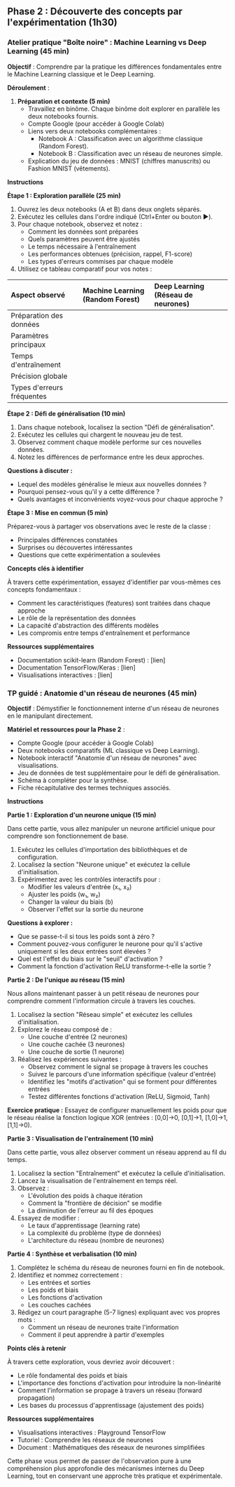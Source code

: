 ## Phase 2 : Découverte des concepts par l'expérimentation (1h30)

### Atelier pratique "Boîte noire" : Machine Learning vs Deep Learning (45 min)

**Objectif** : Comprendre par la pratique les différences fondamentales entre le Machine Learning classique et le Deep Learning.

**Déroulement** :

1.  **Préparation et contexte (5 min)**
    * Travaillez en binôme. Chaque binôme doit explorer en parallèle les deux notebooks fournis.
    * Compte Google (pour accéder à Google Colab)
    * Liens vers deux notebooks complémentaires :
        * Notebook A : Classification avec un algorithme classique (Random Forest).
        * Notebook B : Classification avec un réseau de neurones simple.
    * Explication du jeu de données : MNIST (chiffres manuscrits) ou Fashion MNIST (vêtements).

**Instructions**

**Étape 1 : Exploration parallèle (25 min)**

1.  Ouvrez les deux notebooks (A et B) dans deux onglets séparés.
2.  Exécutez les cellules dans l'ordre indiqué (Ctrl+Enter ou bouton ▶️).
3.  Pour chaque notebook, observez et notez :
    * Comment les données sont préparées
    * Quels paramètres peuvent être ajustés
    * Le temps nécessaire à l'entraînement
    * Les performances obtenues (précision, rappel, F1-score)
    * Les types d'erreurs commises par chaque modèle
4.  Utilisez ce tableau comparatif pour vos notes :

| Aspect observé                 | Machine Learning (Random Forest) | Deep Learning (Réseau de neurones) |
| :------------------------------ | :-------------------------------- | :---------------------------------- |
| Préparation des données         |                                   |                                     |
| Paramètres principaux           |                                   |                                     |
| Temps d'entraînement            |                                   |                                     |
| Précision globale               |                                   |                                     |
| Types d'erreurs fréquentes      |                                   |                                     |

**Étape 2 : Défi de généralisation (10 min)**

1.  Dans chaque notebook, localisez la section "Défi de généralisation".
2.  Exécutez les cellules qui chargent le nouveau jeu de test.
3.  Observez comment chaque modèle performe sur ces nouvelles données.
4.  Notez les différences de performance entre les deux approches.

**Questions à discuter :**

* Lequel des modèles généralise le mieux aux nouvelles données ?
* Pourquoi pensez-vous qu'il y a cette différence ?
* Quels avantages et inconvénients voyez-vous pour chaque approche ?

**Étape 3 : Mise en commun (5 min)**

Préparez-vous à partager vos observations avec le reste de la classe :

* Principales différences constatées
* Surprises ou découvertes intéressantes
* Questions que cette expérimentation a soulevées

**Concepts clés à identifier**

À travers cette expérimentation, essayez d'identifier par vous-mêmes ces concepts fondamentaux :

* Comment les caractéristiques (features) sont traitées dans chaque approche
* Le rôle de la représentation des données
* La capacité d'abstraction des différents modèles
* Les compromis entre temps d'entraînement et performance

**Ressources supplémentaires**

* Documentation scikit-learn (Random Forest) : \[lien]
* Documentation TensorFlow/Keras : \[lien]
* Visualisations interactives : \[lien]

### TP guidé : Anatomie d'un réseau de neurones (45 min)

**Objectif** : Démystifier le fonctionnement interne d'un réseau de neurones en le manipulant directement.

**Matériel et ressources pour la Phase 2** :

* Compte Google (pour accéder à Google Colab)
* Deux notebooks comparatifs (ML classique vs Deep Learning).
* Notebook interactif "Anatomie d'un réseau de neurones" avec visualisations.
* Jeu de données de test supplémentaire pour le défi de généralisation.
* Schéma à compléter pour la synthèse.
* Fiche récapitulative des termes techniques associés.

**Instructions**

**Partie 1 : Exploration d'un neurone unique (15 min)**

Dans cette partie, vous allez manipuler un neurone artificiel unique pour comprendre son fonctionnement de base.

1.  Exécutez les cellules d'importation des bibliothèques et de configuration.
2.  Localisez la section "Neurone unique" et exécutez la cellule d'initialisation.
3.  Expérimentez avec les contrôles interactifs pour :
    * Modifier les valeurs d'entrée (x₁, x₂)
    * Ajuster les poids (w₁, w₂)
    * Changer la valeur du biais (b)
    * Observer l'effet sur la sortie du neurone

**Questions à explorer :**

* Que se passe-t-il si tous les poids sont à zéro ?
* Comment pouvez-vous configurer le neurone pour qu'il s'active uniquement si les deux entrées sont élevées ?
* Quel est l'effet du biais sur le "seuil" d'activation ?
* Comment la fonction d'activation ReLU transforme-t-elle la sortie ?

**Partie 2 : De l'unique au réseau (15 min)**

Nous allons maintenant passer à un petit réseau de neurones pour comprendre comment l'information circule à travers les couches.

1.  Localisez la section "Réseau simple" et exécutez les cellules d'initialisation.
2.  Explorez le réseau composé de :
    * Une couche d'entrée (2 neurones)
    * Une couche cachée (3 neurones)
    * Une couche de sortie (1 neurone)
3.  Réalisez les expériences suivantes :
    * Observez comment le signal se propage à travers les couches
    * Suivez le parcours d'une information spécifique (valeur d'entrée)
    * Identifiez les "motifs d'activation" qui se forment pour différentes entrées
    * Testez différentes fonctions d'activation (ReLU, Sigmoid, Tanh)

**Exercice pratique :** Essayez de configurer manuellement les poids pour que le réseau réalise la fonction logique XOR (entrées : [0,0]→0, [0,1]→1, [1,0]→1, [1,1]→0).

**Partie 3 : Visualisation de l'entraînement (10 min)**

Dans cette partie, vous allez observer comment un réseau apprend au fil du temps.

1.  Localisez la section "Entraînement" et exécutez la cellule d'initialisation.
2.  Lancez la visualisation de l'entraînement en temps réel.
3.  Observez :
    * L'évolution des poids à chaque itération
    * Comment la "frontière de décision" se modifie
    * La diminution de l'erreur au fil des époques
4.  Essayez de modifier :
    * Le taux d'apprentissage (learning rate)
    * La complexité du problème (type de données)
    * L'architecture du réseau (nombre de neurones)

**Partie 4 : Synthèse et verbalisation (10 min)**

1.  Complétez le schéma du réseau de neurones fourni en fin de notebook.
2.  Identifiez et nommez correctement :
    * Les entrées et sorties
    * Les poids et biais
    * Les fonctions d'activation
    * Les couches cachées
3.  Rédigez un court paragraphe (5-7 lignes) expliquant avec vos propres mots :
    * Comment un réseau de neurones traite l'information
    * Comment il peut apprendre à partir d'exemples

**Points clés à retenir**

À travers cette exploration, vous devriez avoir découvert :

* Le rôle fondamental des poids et biais
* L'importance des fonctions d'activation pour introduire la non-linéarité
* Comment l'information se propage à travers un réseau (forward propagation)
* Les bases du processus d'apprentissage (ajustement des poids)

**Ressources supplémentaires**

* Visualisations interactives : Playground TensorFlow
* Tutoriel : Comprendre les réseaux de neurones
* Document : Mathématiques des réseaux de neurones simplifiées



Cette phase vous permet de passer de l'observation pure à une compréhension plus approfondie des mécanismes internes du Deep Learning, tout en conservant une approche très pratique et expérimentale.